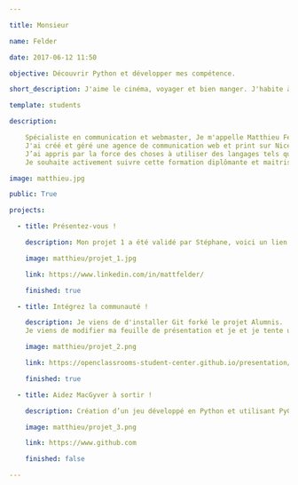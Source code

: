 ```yaml
---

title: Monsieur

name: Felder

date: 2017-06-12 11:50

objective: Découvrir Python et développer mes compétence.

short_description: J'aime le cinéma, voyager et bien manger. J'habite à Bordeaux et je débute en Python.

template: students

description:

    Spécialiste en communication et webmaster, Je m'appelle Matthieu Felder et j'ai 39 ans.
    J'ai créé et géré une agence de communication web et print sur Nice et Perpignan pendant 3 ans.
    J’ai appris par la force des choses à utiliser des langages tels que le php, et le javascript sans avoir vraiment jamais réussi à les maitriser entièrement.
    Je souhaite activement suivre cette formation diplômante et maitriser parfaitement l’utilisation de Python.

image: matthieu.jpg

public: True

projects:

  - title: Présentez-vous !

    description: Mon projet 1 a été validé par Stéphane, voici un lien vers mon LinkedIn.

    image: matthieu/projet_1.jpg

    link: https://www.linkedin.com/in/mattfelder/

    finished: true

  - title: Intégrez la communauté !

    description: Je viens de d'installer Git forké le projet Alumnis.
    Je viens de modifier ma feuille de présentation et je et je tente une pull request. 

    image: matthieu/projet_2.png

    link: https://openclassrooms-student-center.github.io/presentation/students/matthieu.html

    finished: true

  - title: Aidez MacGyver à sortir !

    description: Création d’un jeu développé en Python et utilisant PyGame.

    image: matthieu/projet_3.png

    link: https://www.github.com

    finished: false

---
```

